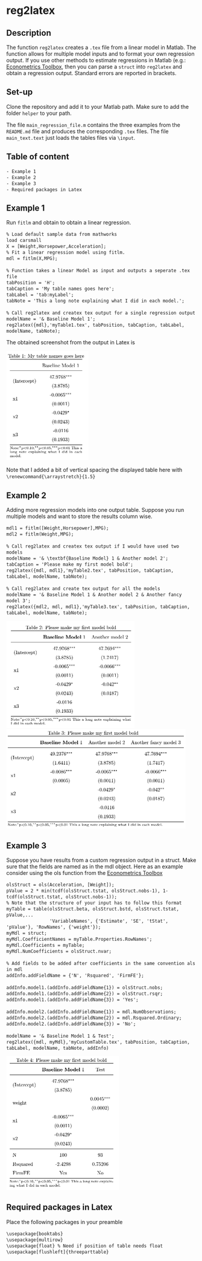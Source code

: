# reg2latex

## Description
The function `reg2latex` creates a `.tex` file from a linear model in Matlab. The function allows for multiple model inputs and to format your own regression output. If you use other methods to estimate regressions in Matlab (e.g.:  [Econometrics Toolbox](https://www.spatial-econometrics.com), then you can parse a `struct` into `reg2latex` and obtain a regression output. Standard errors are reported in brackets.

## Set-up
Clone the repository and add it to your Matlab path. Make sure to add the folder `helper` to your path.

The file `main_regression_file.m` contains the three examples from the `README.md` file and produces the corresponding `.tex` files. The file `main_text.text` just loads the tables files via `\input`.

## Table of content 
    - Example 1
    - Example 2
    - Example 3
    - Required packages in Latex
    
## Example 1
Run `fitlm` and obtain to obtain a linear regression.
```
% Load default sample data from mathworks
load carsmall
X = [Weight,Horsepower,Acceleration];
% Fit a linear regression model using fitlm.
mdl = fitlm(X,MPG);

% Function takes a linear Model as input and outputs a seperate .tex file
tabPosition = 'H';
tabCaption = 'My table names goes here'; 
tabLabel = 'tab:myLabel';
tabNote = 'This a long note explaining what I did in each model.';

% Call reg2latex and createx tex output for a single regression output
modelName = '& Baseline Model 1';
reg2latex({mdl},'myTable1.tex', tabPosition, tabCaption, tabLabel, modelName, tabNote);
```
The obtained screenshot from the output in Latex is

![tab1](/screenshots/ScreenshotTab1.png "Tab1")

Note that I added a bit of vertical spacing the displayed table here with `\renewcommand{\arraystretch}{1.5}`


## Example 2
Adding more regression models into one output table. Suppose you run multiple models and want to store the results column wise.
```
mdl1 = fitlm([Weight,Horsepower],MPG);
mdl2 = fitlm(Weight,MPG);

% Call reg2latex and createx tex output if I would have used two models
modelName = '& \textbf{Baseline Model} 1 & Another model 2';
tabCaption = 'Please make my first model bold'; 
reg2latex({mdl, mdl1},'myTable2.tex', tabPosition, tabCaption, tabLabel, modelName, tabNote);

% Call reg2latex and create tex output for all the models
modelName = '& Baseline Model 1 & Another model 2 & Another fancy model 3';
reg2latex({mdl2, mdl, mdl1},'myTable3.tex', tabPosition, tabCaption, tabLabel, modelName, tabNote);
```
![tab2](/screenshots/ScreenshotTab2.png "Tab2")
![tab3](/screenshots/ScreenshotTab3.png "Tab3")

## Example 3
Suppose you have results from a custom regression output in a struct. Make sure that the fields are named as in the mdl object. Here as an example consider using the ols function from the [Econometrics Toolbox](https://www.spatial-econometrics.com)
```
olsStruct = ols(Acceleration, [Weight]);
pValue = 2 * min(tcdf(olsStruct.tstat, olsStruct.nobs-1), 1-tcdf(olsStruct.tstat, olsStruct.nobs-1));
% Note that the structure of your input has to follow this format
myTable = table(olsStruct.beta, olsStruct.bstd, olsStruct.tstat, pValue,...
                'VariableNames', {'Estimate', 'SE', 'tStat', 'pValue'}, 'RowNames', {'weight'});
myMdl = struct;
myMdl.CoefficientNames = myTable.Properties.RowNames';
myMdl.Coefficients = myTable;
myMdl.NumCoefficients = olsStruct.nvar;

% Add fields to be added after coefficients in the same convention als in mdl
addInfo.addFieldName = {'N', 'Rsquared', 'FirmFE'}; 

addInfo.model1.(addInfo.addFieldName{1}) = olsStruct.nobs;
addInfo.model1.(addInfo.addFieldName{2}) = olsStruct.rsqr;
addInfo.model1.(addInfo.addFieldName{3}) = 'Yes';

addInfo.model2.(addInfo.addFieldName{1}) = mdl.NumObservations;
addInfo.model2.(addInfo.addFieldName{2}) = mdl.Rsquared.Ordinary;
addInfo.model2.(addInfo.addFieldName{3}) = 'No';

modelName = '& Baseline Model 1 & Test';
reg2latex({mdl, myMdl},'myCustomTable.tex', tabPosition, tabCaption, tabLabel, modelName, tabNote, addInfo)
```
![tab4](/screenshots/ScreenshotTab4.png "Tab4")

## Required packages in Latex
Place the following packages in your preamble
```
\usepackage{booktabs}
\usepackage{multirow}
\usepackage{float} % Need if position of table needs float
\usepackage[flushleft]{threeparttable}
```
